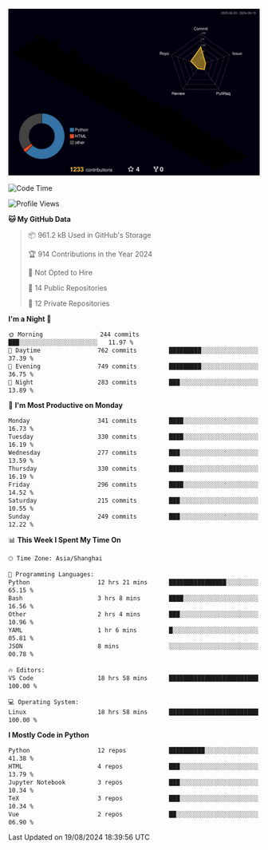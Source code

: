 <!--![](https://raw.githubusercontent.com/BorisYang326/BorisYang326/output/github-contribution-grid-snake-dark.svg) -->
![](./profile-3d-contrib/profile-night-rainbow.svg)
<!--START_SECTION:waka-->
![Code Time](http://img.shields.io/badge/Code%20Time-375%20hrs%2037%20mins-blue)

![Profile Views](http://img.shields.io/badge/Profile%20Views-0-blue)

**🐱 My GitHub Data** 

> 📦 961.2 kB Used in GitHub's Storage 
 > 
> 🏆 914 Contributions in the Year 2024
 > 
> 🚫 Not Opted to Hire
 > 
> 📜 14 Public Repositories 
 > 
> 🔑 12 Private Repositories 
 > 
**I'm a Night 🦉** 

```text
🌞 Morning                244 commits         ███░░░░░░░░░░░░░░░░░░░░░░   11.97 % 
🌆 Daytime                762 commits         █████████░░░░░░░░░░░░░░░░   37.39 % 
🌃 Evening                749 commits         █████████░░░░░░░░░░░░░░░░   36.75 % 
🌙 Night                  283 commits         ███░░░░░░░░░░░░░░░░░░░░░░   13.89 % 
```
📅 **I'm Most Productive on Monday** 

```text
Monday                   341 commits         ████░░░░░░░░░░░░░░░░░░░░░   16.73 % 
Tuesday                  330 commits         ████░░░░░░░░░░░░░░░░░░░░░   16.19 % 
Wednesday                277 commits         ███░░░░░░░░░░░░░░░░░░░░░░   13.59 % 
Thursday                 330 commits         ████░░░░░░░░░░░░░░░░░░░░░   16.19 % 
Friday                   296 commits         ████░░░░░░░░░░░░░░░░░░░░░   14.52 % 
Saturday                 215 commits         ███░░░░░░░░░░░░░░░░░░░░░░   10.55 % 
Sunday                   249 commits         ███░░░░░░░░░░░░░░░░░░░░░░   12.22 % 
```


📊 **This Week I Spent My Time On** 

```text
🕑︎ Time Zone: Asia/Shanghai

💬 Programming Languages: 
Python                   12 hrs 21 mins      ████████████████░░░░░░░░░   65.15 % 
Bash                     3 hrs 8 mins        ████░░░░░░░░░░░░░░░░░░░░░   16.56 % 
Other                    2 hrs 4 mins        ███░░░░░░░░░░░░░░░░░░░░░░   10.96 % 
YAML                     1 hr 6 mins         █░░░░░░░░░░░░░░░░░░░░░░░░   05.81 % 
JSON                     8 mins              ░░░░░░░░░░░░░░░░░░░░░░░░░   00.78 % 

🔥 Editors: 
VS Code                  18 hrs 58 mins      █████████████████████████   100.00 % 

💻 Operating System: 
Linux                    18 hrs 58 mins      █████████████████████████   100.00 % 
```

**I Mostly Code in Python** 

```text
Python                   12 repos            ██████████░░░░░░░░░░░░░░░   41.38 % 
HTML                     4 repos             ███░░░░░░░░░░░░░░░░░░░░░░   13.79 % 
Jupyter Notebook         3 repos             ███░░░░░░░░░░░░░░░░░░░░░░   10.34 % 
TeX                      3 repos             ███░░░░░░░░░░░░░░░░░░░░░░   10.34 % 
Vue                      2 repos             ██░░░░░░░░░░░░░░░░░░░░░░░   06.90 % 
```




 Last Updated on 19/08/2024 18:39:56 UTC
<!--END_SECTION:waka-->
